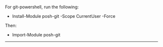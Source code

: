 For git-powershell, run the following:  
* Install-Module posh-git -Scope CurrentUser -Force  

Then:  
* Import-Module posh-git
---  

